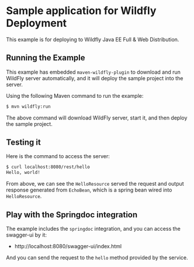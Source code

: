 # Sample application for Wildfly Deployment

This example is for deploying to Wildfly Java EE Full & Web Distribution.

## Running the Example

This example has embedded `maven-wildfly-plugin` to download and run WildFly server automatically, and it will deploy the sample project into the server. 

Using the following Maven command to run the example:

```bash
$ mvn wildfly:run
```

The above command will download WildFly server, start it, and then deploy the sample project.

## Testing it

Here is the command to access the server:

```bash
$ curl localhost:8080/rest/hello
Hello, world!                  
```

From above, we can see the `HelloResource` served the request and output response generated from `EchoBean`, which is a spring bean wired into `HelloResource`.


## Play with the Springdoc integration

The example includes the `springdoc` integration, and you can access the swagger-ui by it:

- http://localhost:8080/swagger-ui/index.html

And you can send the request to the `hello` method provided by the service.